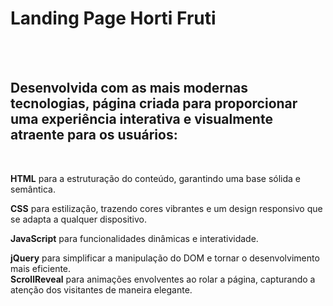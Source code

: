 <h1><b>Landing Page Horti Fruti</b></h1>
<br>
<br>

<h2>
Desenvolvida com as mais modernas tecnologias, página criada para proporcionar uma experiência interativa e visualmente atraente para os usuários:</h2>
<br>

<b>HTML</b> para a estruturação do conteúdo, garantindo uma base sólida e semântica.
<br>

<b>CSS</b> para estilização, trazendo cores vibrantes e um design responsivo que se adapta a qualquer dispositivo.
<br>

<b>JavaScript</b> para funcionalidades dinâmicas e interatividade.
<br>

<b>jQuery</b> para simplificar a manipulação do DOM e tornar o desenvolvimento mais eficiente.
<br>
<b>ScrollReveal</b> para animações envolventes ao rolar a página, capturando a atenção dos visitantes de maneira elegante.


